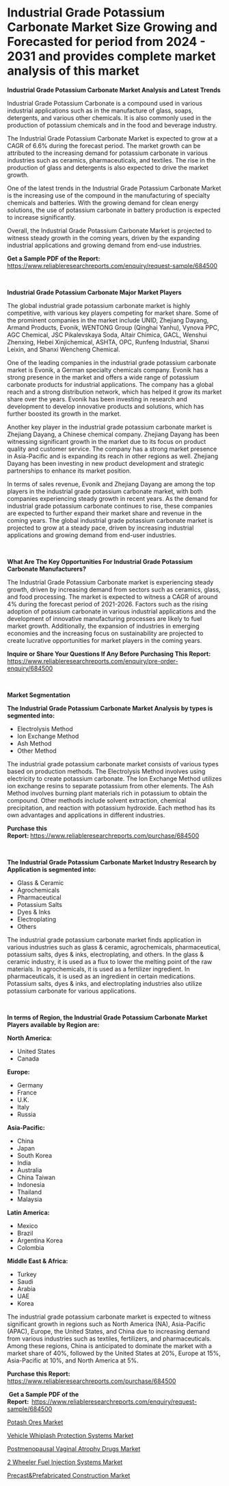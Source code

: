 <p><h1>Industrial Grade Potassium Carbonate Market Size Growing and Forecasted for period from 2024 - 2031 and provides complete market analysis of this market</h1></p><p><strong>Industrial Grade Potassium Carbonate Market Analysis and Latest Trends</strong></p>
<p><p>Industrial Grade Potassium Carbonate is a compound used in various industrial applications such as in the manufacture of glass, soaps, detergents, and various other chemicals. It is also commonly used in the production of potassium chemicals and in the food and beverage industry.</p><p>The Industrial Grade Potassium Carbonate Market is expected to grow at a CAGR of 6.6% during the forecast period. The market growth can be attributed to the increasing demand for potassium carbonate in various industries such as ceramics, pharmaceuticals, and textiles. The rise in the production of glass and detergents is also expected to drive the market growth.</p><p>One of the latest trends in the Industrial Grade Potassium Carbonate Market is the increasing use of the compound in the manufacturing of specialty chemicals and batteries. With the growing demand for clean energy solutions, the use of potassium carbonate in battery production is expected to increase significantly.</p><p>Overall, the Industrial Grade Potassium Carbonate Market is projected to witness steady growth in the coming years, driven by the expanding industrial applications and growing demand from end-use industries.</p></p>
<p><strong>Get a Sample PDF of the Report:&nbsp;</strong> <a href="https://www.reliableresearchreports.com/enquiry/request-sample/684500">https://www.reliableresearchreports.com/enquiry/request-sample/684500</a></p>
<p>&nbsp;</p>
<p><strong>Industrial Grade Potassium Carbonate Major Market Players</strong></p>
<p><p>The global industrial grade potassium carbonate market is highly competitive, with various key players competing for market share. Some of the prominent companies in the market include UNID, Zhejiang Dayang, Armand Products, Evonik, WENTONG Group (Qinghai Yanhu), Vynova PPC, AGC Chemical, JSC Pikalevskaya Soda, Altair Chimica, GACL, Wenshui Zhenxing, Hebei Xinjichemical, ASHTA, OPC, Runfeng Industrial, Shanxi Leixin, and Shanxi Wencheng Chemical.</p><p>One of the leading companies in the industrial grade potassium carbonate market is Evonik, a German specialty chemicals company. Evonik has a strong presence in the market and offers a wide range of potassium carbonate products for industrial applications. The company has a global reach and a strong distribution network, which has helped it grow its market share over the years. Evonik has been investing in research and development to develop innovative products and solutions, which has further boosted its growth in the market.</p><p>Another key player in the industrial grade potassium carbonate market is Zhejiang Dayang, a Chinese chemical company. Zhejiang Dayang has been witnessing significant growth in the market due to its focus on product quality and customer service. The company has a strong market presence in Asia-Pacific and is expanding its reach in other regions as well. Zhejiang Dayang has been investing in new product development and strategic partnerships to enhance its market position.</p><p>In terms of sales revenue, Evonik and Zhejiang Dayang are among the top players in the industrial grade potassium carbonate market, with both companies experiencing steady growth in recent years. As the demand for industrial grade potassium carbonate continues to rise, these companies are expected to further expand their market share and revenue in the coming years. The global industrial grade potassium carbonate market is projected to grow at a steady pace, driven by increasing industrial applications and growing demand from end-user industries.</p></p>
<p>&nbsp;</p>
<p><strong>What Are The Key Opportunities For Industrial Grade Potassium Carbonate Manufacturers?</strong></p>
<p><p>The Industrial Grade Potassium Carbonate market is experiencing steady growth, driven by increasing demand from sectors such as ceramics, glass, and food processing. The market is expected to witness a CAGR of around 4% during the forecast period of 2021-2026. Factors such as the rising adoption of potassium carbonate in various industrial applications and the development of innovative manufacturing processes are likely to fuel market growth. Additionally, the expansion of industries in emerging economies and the increasing focus on sustainability are projected to create lucrative opportunities for market players in the coming years.</p></p>
<p><strong>Inquire or Share Your Questions If Any Before Purchasing This Report:</strong> <a href="https://www.reliableresearchreports.com/enquiry/pre-order-enquiry/684500">https://www.reliableresearchreports.com/enquiry/pre-order-enquiry/684500</a></p>
<p>&nbsp;</p>
<p><strong>Market Segmentation</strong></p>
<p><strong>The Industrial Grade Potassium Carbonate Market Analysis by types is segmented into:</strong></p>
<p><ul><li>Electrolysis Method</li><li>Ion Exchange Method</li><li>Ash Method</li><li>Other Method</li></ul></p>
<p><p>The industrial grade potassium carbonate market consists of various types based on production methods. The Electrolysis Method involves using electricity to create potassium carbonate. The Ion Exchange Method utilizes ion exchange resins to separate potassium from other elements. The Ash Method involves burning plant materials rich in potassium to obtain the compound. Other methods include solvent extraction, chemical precipitation, and reaction with potassium hydroxide. Each method has its own advantages and applications in different industries.</p></p>
<p><strong>Purchase this Report:&nbsp;</strong><a href="https://www.reliableresearchreports.com/purchase/684500">https://www.reliableresearchreports.com/purchase/684500</a></p>
<p>&nbsp;</p>
<p><strong>The Industrial Grade Potassium Carbonate Market Industry Research by Application is segmented into:</strong></p>
<p><ul><li>Glass & Ceramic</li><li>Agrochemicals</li><li>Pharmaceutical</li><li>Potassium Salts</li><li>Dyes & Inks</li><li>Electroplating</li><li>Others</li></ul></p>
<p><p>The industrial grade potassium carbonate market finds application in various industries such as glass & ceramic, agrochemicals, pharmaceutical, potassium salts, dyes & inks, electroplating, and others. In the glass & ceramic industry, it is used as a flux to lower the melting point of the raw materials. In agrochemicals, it is used as a fertilizer ingredient. In pharmaceuticals, it is used as an ingredient in certain medications. Potassium salts, dyes & inks, and electroplating industries also utilize potassium carbonate for various applications.</p></p>
<p>&nbsp;</p>
<p><strong>In terms of Region, the Industrial Grade Potassium Carbonate Market Players available by Region are:</strong></p>
<p>
    <p> <strong> North America: </strong>
        <ul>
            <li>United States</li>
            <li>Canada</li>
        </ul>
        </p> 
    <p> <strong> Europe: </strong>
        <ul>
            <li>Germany</li>
            <li>France</li>
            <li>U.K.</li>
            <li>Italy</li>
            <li>Russia</li>
        </ul>
        </p> 
    <p> <strong> Asia-Pacific: </strong>
        <ul>
            <li>China</li>
            <li>Japan</li>
            <li>South Korea</li>
            <li>India</li>
            <li>Australia</li>
            <li>China Taiwan</li>
            <li>Indonesia</li>
            <li>Thailand</li>
            <li>Malaysia</li>
        </ul>
        </p> 
    <p> <strong> Latin America: </strong>
        <ul>
            <li>Mexico</li>
            <li>Brazil</li>
            <li>Argentina Korea</li>
            <li>Colombia</li>
        </ul>
        </p> 
    <p> <strong> Middle East & Africa: </strong>
        <ul>
            <li>Turkey</li>
            <li>Saudi</li>
            <li>Arabia</li>
            <li>UAE</li>
            <li>Korea</li>
        </ul>
    </p>
    </p>
<p><p>The industrial grade potassium carbonate market is expected to witness significant growth in regions such as North America (NA), Asia-Pacific (APAC), Europe, the United States, and China due to increasing demand from various industries such as textiles, fertilizers, and pharmaceuticals. Among these regions, China is anticipated to dominate the market with a market share of 40%, followed by the United States at 20%, Europe at 15%, Asia-Pacific at 10%, and North America at 5%.</p></p>
<p><strong>Purchase this Report: </strong><a href="https://www.reliableresearchreports.com/purchase/684500">https://www.reliableresearchreports.com/purchase/684500</a></p>
<p>&nbsp;<strong>Get a Sample PDF of the Report:&nbsp;&nbsp;</strong><a href="https://www.reliableresearchreports.com/enquiry/request-sample/684500">https://www.reliableresearchreports.com/enquiry/request-sample/684500</a></p>
<p><strong></strong></p>
<p><p><a href="https://spotless-saver-8fd.notion.site/Potash-Ores-Market-Size-Reflecting-a-Forecast-Till-2031-Market-By-Type-By-Application-and-By-Geogr-df70304e1e8e4a6fb9de23f8cc2eb095">Potash Ores Market</a></p><p><a href="https://view.publitas.com/reportprime-1/vehicle-whiplash-protection-systems-market-centers-on-aspects-such-as-market-growth-market-share-market-opportunity-and-projected-forecasts-spanning-from-2024-to-2031/">Vehicle Whiplash Protection Systems Market</a></p><p><a href="https://cautious-neon-760.notion.site/Postmenopausal-Vaginal-Atrophy-Drugs-Market-Size-Furnishes-Valuable-Information-Encompassing-Market--4d28885734f44f549dd66edd207ac5ad">Postmenopausal Vaginal Atrophy Drugs Market</a></p><p><a href="https://view.publitas.com/reportprime-1/2-wheeler-fuel-injection-systems-market-size-and-examines-its-market-scope-with-a-primary-focus-on-growth-opportunities-and-forecasted-trends-spanning-from-2024-to-2031/">2 Wheeler Fuel Injection Systems Market</a></p><p><a href="https://gentle-editor-9db.notion.site/Precast-Prefabricated-Construction-Market-Analysis-and-Market-Size-Global-Industry-Overview-Market-6e3ac291475640c28854aacb9134ab85">Precast&Prefabricated Construction Market</a></p></p>